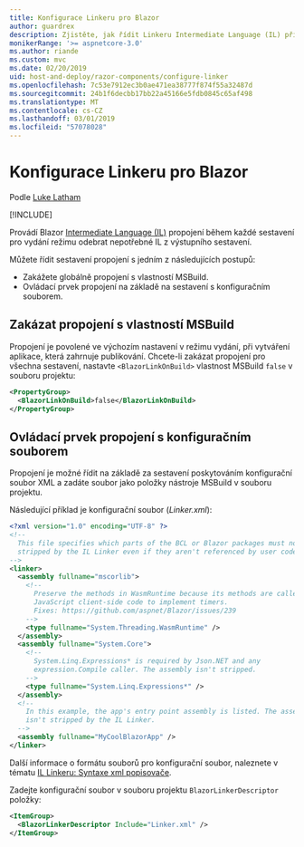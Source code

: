 ```yaml
---
title: Konfigurace Linkeru pro Blazor
author: guardrex
description: Zjistěte, jak řídit Linkeru Intermediate Language (IL) při vytváření aplikace Blazor.
monikerRange: '>= aspnetcore-3.0'
ms.author: riande
ms.custom: mvc
ms.date: 02/20/2019
uid: host-and-deploy/razor-components/configure-linker
ms.openlocfilehash: 7c53e7912ec3b0ae471ea38777f874f55a32487d
ms.sourcegitcommit: 24b1f6decbb17bb22a45166e5fdb0845c65af498
ms.translationtype: MT
ms.contentlocale: cs-CZ
ms.lasthandoff: 03/01/2019
ms.locfileid: "57078028"
---
```

# <a name="configure-the-linker-for-blazor"></a>Konfigurace Linkeru pro Blazor

Podle [Luke Latham](https://github.com/guardrex)

[!INCLUDE[](~/includes/razor-components-preview-notice.md)]

Provádí Blazor [Intermediate Language (IL)](/dotnet/standard/managed-code#intermediate-language--execution) propojení během každé sestavení pro vydání režimu odebrat nepotřebné IL z výstupního sestavení.

Můžete řídit sestavení propojení s jedním z následujících postupů:

* Zakážete globálně propojení s vlastností MSBuild.
* Ovládací prvek propojení na základě na sestavení s konfiguračním souborem.

## <a name="disable-linking-with-an-msbuild-property"></a>Zakázat propojení s vlastností MSBuild

Propojení je povolené ve výchozím nastavení v režimu vydání, při vytváření aplikace, která zahrnuje publikování. Chcete-li zakázat propojení pro všechna sestavení, nastavte `<BlazorLinkOnBuild>` vlastnost MSBuild `false` v souboru projektu:

```xml
<PropertyGroup>
  <BlazorLinkOnBuild>false</BlazorLinkOnBuild>
</PropertyGroup>
```

## <a name="control-linking-with-a-configuration-file"></a>Ovládací prvek propojení s konfiguračním souborem

Propojení je možné řídit na základě za sestavení poskytováním konfigurační soubor XML a zadáte soubor jako položky nástroje MSBuild v souboru projektu.

Následující příklad je konfigurační soubor (*Linker.xml*):

```xml
<?xml version="1.0" encoding="UTF-8" ?>
<!--
  This file specifies which parts of the BCL or Blazor packages must not be
  stripped by the IL Linker even if they aren't referenced by user code.
-->
<linker>
  <assembly fullname="mscorlib">
    <!--
      Preserve the methods in WasmRuntime because its methods are called by 
      JavaScript client-side code to implement timers.
      Fixes: https://github.com/aspnet/Blazor/issues/239
    -->
    <type fullname="System.Threading.WasmRuntime" />
  </assembly>
  <assembly fullname="System.Core">
    <!--
      System.Linq.Expressions* is required by Json.NET and any 
      expression.Compile caller. The assembly isn't stripped.
    -->
    <type fullname="System.Linq.Expressions*" />
  </assembly>
  <!--
    In this example, the app's entry point assembly is listed. The assembly
    isn't stripped by the IL Linker.
  -->
  <assembly fullname="MyCoolBlazorApp" />
</linker>
```

Další informace o formátu souborů pro konfigurační soubor, naleznete v tématu [IL Linkeru: Syntaxe xml popisovače](https://github.com/mono/linker/blob/master/src/linker/README.md#syntax-of-xml-descriptor).

Zadejte konfigurační soubor v souboru projektu `BlazorLinkerDescriptor` položky:

```xml
<ItemGroup>
  <BlazorLinkerDescriptor Include="Linker.xml" />
</ItemGroup>
```

